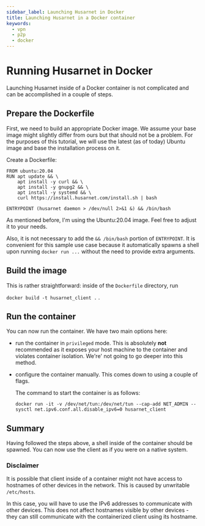 ```yaml
---
sidebar_label: Launching Husarnet in Docker
title: Launching Husarnet in a Docker container
keywords:
  - vpn
  - p2p
  - docker
---
```



# Running Husarnet in Docker

Launching Husarnet inside of a Docker container is not complicated and can be accomplished in a couple of steps.


## Prepare the Dockerfile

First, we need to build an appropriate Docker image. 
We assume your base image might slightly differ from ours but that should not be a problem.
For the purposes of this tutorial, we will use the latest (as of today) Ubuntu image and base the installation process on it.

Create a Dockerfile:

```
FROM ubuntu:20.04
RUN apt update && \
    apt install -y curl && \
    apt install -y gnupg2 && \
    apt install -y systemd && \
    curl https://install.husarnet.com/install.sh | bash

ENTRYPOINT (husarnet daemon > /dev/null 2>&1 &) && /bin/bash
```  

As mentioned before, I'm using the Ubuntu:20.04 image. 
Feel free to adjust it to your needs.

Also, it is not necessary to add the ```&& /bin/bash``` portion of ```ENTRYPOINT```. It is convenient for this sample use case because it automatically spawns a shell upon running ```docker run ...``` without the need to provide extra arguments. 

## Build the image

This is rather straightforward: inside of the ```Dockerfile``` directory, run

```docker build -t husarnet_client .``` .

## Run the container

You can now run the container. We have two main options here:
- run the container in ```privileged``` mode. This is absolutely **not** recommended as it exposes your host machine to the container and violates container isolation. We're' not going to go deeper into this method.

- configure the container manually. This comes down to using a couple of flags.

    The command to start the container is as follows:
    
    ```
    docker run -it -v /dev/net/tun:/dev/net/tun --cap-add NET_ADMIN --sysctl net.ipv6.conf.all.disable_ipv6=0 husarnet_client
    ``` 

## Summary

Having followed the steps above, a shell inside of the container should be spawned. You can now use the client as if you were on a native system.

### Disclaimer

It is possible that client inside of a container might not have access to hostnames of other devices in the network. This is caused by unwritable ```/etc/hosts```.

In this case, you will have to use the IPv6 addresses to communicate with other devices. This does not affect hostnames visible by other devices - they can still communicate with the containerized client using its hostname.

